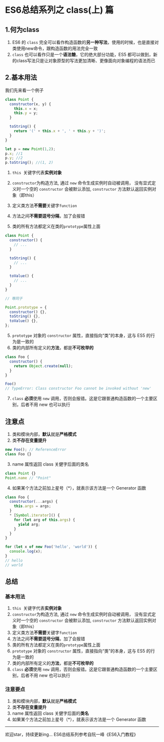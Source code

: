 
# ES6总结系列之 class(上) 篇

## 1.何为class

1. ES6 的 `class` 完全可以看作构造函数的**另一种写法**，使用的时候，也是直接对类使用new命令，跟构造函数的用法完全一致
2. `class` 也可以看作只是一个**语法糖**，它的绝大部分功能，ES5 都可以做到，新的class写法只是让对象原型的写法更加清晰、更像面向对象编程的语法而已

## 2.基本用法

我们先来看一个例子

```javascript
class Point {
  constructor(x, y) {
    this.x = x;
    this.y = y;
  }

  toString() {
    return '(' + this.x + ', ' + this.y + ')';
  }
}

let p = new Point(1,2);
p.x; //1
p.y; //2
p.toString(); //(1, 2)
```

1. `this `关键字代表**实例对象**
2. `constructor`为构造方法, 通过 `new` 命令生成实例时自动被调用， 没有显式定义时一个空的 `constructor` 会被默认添加, `constructor` 方法默认返回实例对象（即this）
2. 定义类方法**不需要**关键字`function`
3. 方法之间**不需要逗号分隔**，加了会报错

4. 类的所有方法都定义在类的`prototype`属性上面

```javascript
class Point {
  constructor() {
    // ...
  }

  toString() {
    // ...
  }

  toValue() {
    // ...
  }
}

// 等同于

Point.prototype = {
  constructor() {},
  toString() {},
  toValue() {},
};
```

5. `prototype` 对象的 `constructor` 属性，直接指向“类”的本身，这与 ES5 的行为是一致的
6. 类的内部所有定义的**方法**，都是**不可枚举的**

```javascript
class Foo {
  constructor() {
    return Object.create(null);
  }
}

Foo()
// TypeError: Class constructor Foo cannot be invoked without 'new'
```

7. `class` **必须**使用 `new` 调用，否则会报错。这是它跟普通构造函数的一个主要区别，后者不用 new 也可以执行

## 注意点

1. 类和模块内部，**默认**就是**严格模式**
2. 类**不存在变量提升**

```javascript
new Foo(); // ReferenceError
class Foo {}
```

3. name 属性返回 class 关健字后面的类名

```javascript
class Point {}
Point.name // "Point"
```

4. 如果某个方法之前加上星号（*），就表示该方法是一个 Generator 函数
```javascript
class Foo {
  constructor(...args) {
    this.args = args;
  }
  * [Symbol.iterator]() {
    for (let arg of this.args) {
      yield arg;
    }
  }
}

for (let x of new Foo('hello', 'world')) {
  console.log(x);
}
// hello
// world
```

## 总结
### 基本用法
1. `this `关键字代表**实例对象**
2. `constructor`为构造方法, 通过 `new` 命令生成实例时自动被调用， 没有显式定义时一个空的 `constructor` 会被默认添加, `constructor` 方法默认返回实例对象（即this）
2. 定义类方法**不需要**关键字`function`
3. 方法之间**不需要逗号分隔**，加了会报错
4. 类的所有方法都定义在类的`prototype`属性上面
5. `prototype` 对象的 `constructor` 属性，直接指向“类”的本身，这与 ES5 的行为是一致的
6. 类的内部所有定义的**方法**，都是**不可枚举的**
7. `class` **必须**使用 `new` 调用，否则会报错。这是它跟普通构造函数的一个主要区别，后者不用 new 也可以执行
### 注意要点
1. 类和模块内部，**默认**就是**严格模式**
2. 类**不存在变量提升**
3. name 属性返回 class 关健字后面的**类名**
4. 如果某个方法之前加上星号（*），就表示该方法是一个 Generator 函数
___
欢迎star，持续更新ing...
ES6总结系列参考自阮一峰《ES6入门教程》